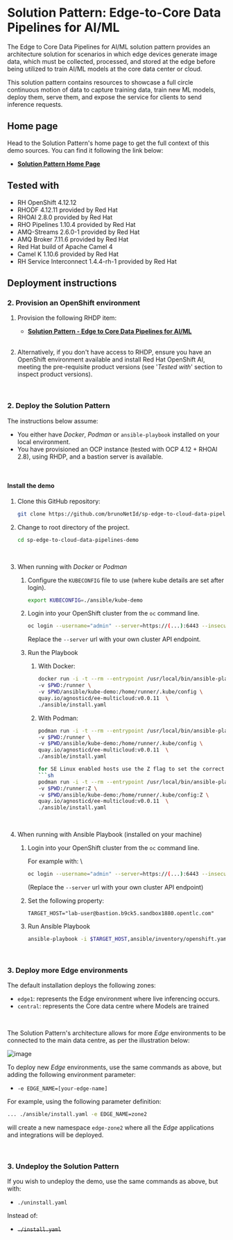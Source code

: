 # Solution Pattern: Edge-to-Core Data Pipelines for AI/ML

The Edge to Core Data Pipelines for AI/ML solution pattern provides an architecture solution for scenarios in which edge devices generate image data, which must be collected, processed, and stored at the edge before being utilized to train AI/ML models at the core data center or cloud.

This solution pattern contains resources to showcase a full circle continuous motion of data to capture training data, train new ML models, deploy them, serve them, and expose the service for clients to send inference requests.


## Home page

Head to the Solution Pattern's home page to get the full context of this demo sources. You can find it following the link below:

- [**Solution Pattern Home Page**](https://redhat-solution-patterns.github.io/solution-pattern-edge-to-cloud-pipelines/solution-pattern-edge-to-core-pipelines/index.html)


## Tested with

* RH OpenShift 4.12.12
* RHODF 4.12.11 provided by Red Hat
* RHOAI 2.8.0 provided by Red Hat
* RHO Pipelines 1.10.4 provided by Red Hat
* AMQ-Streams 2.6.0-1 provided by Red Hat
* AMQ Broker 7.11.6 provided by Red Hat
* Red Hat build of Apache Camel 4
* Camel K 1.10.6 provided by Red Hat
* RH Service Interconnect 1.4.4-rh-1 provided by Red Hat


## Deployment instructions

### 2. Provision an OpenShift environment

1. Provision the following RHDP item:
    * [**Solution Pattern - Edge to Core Data Pipelines for AI/ML**](https://demo.redhat.com/catalog?item=babylon-catalog-prod/community-content.com-edge-to-core.prod&utm_source=webapp&utm_medium=share-link)

   <br/>

1. Alternatively, if you don't have access to RHDP, ensure you have an OpenShift environment available and install Red Hat OpenShift AI, meeting the pre-requisite product versions (see '_Tested with_' section to inspect product versions).

<br/>

### 2. Deploy the Solution Pattern

The instructions below assume:
* You either have _Docker_, _Podman_ or `ansible-playbook` installed on your local environment.
* You have provisioned an OCP instance (tested with OCP 4.12 + RHOAI 2.8), using RHDP, and a bastion server is available.

<br/>


#### Install the demo

1. Clone this GitHub repository:

    ```sh
    git clone https://github.com/brunoNetId/sp-edge-to-cloud-data-pipelines-demo.git
    ```

1. Change to root directory of the project.

    ```sh
    cd sp-edge-to-cloud-data-pipelines-demo
    ```

    <br/>

1. When running with _Docker_ or _Podman_
    
    1. Configure the `KUBECONFIG` file to use (where kube details are set after login).

        ```sh
        export KUBECONFIG=./ansible/kube-demo
        ```

    1. Login into your OpenShift cluster from the `oc` command line.

        ```sh
        oc login --username="admin" --server=https://(...):6443 --insecure-skip-tls-verify=true
        ```

        Replace the `--server` url with your own cluster API endpoint.

    1. Run the Playbook

        1. With Docker:
        
            ```sh
            docker run -i -t --rm --entrypoint /usr/local/bin/ansible-playbook \
            -v $PWD:/runner \
            -v $PWD/ansible/kube-demo:/home/runner/.kube/config \
            quay.io/agnosticd/ee-multicloud:v0.0.11  \
            ./ansible/install.yaml
            ```
        
        1. With Podman:
        
            ```sh
            podman run -i -t --rm --entrypoint /usr/local/bin/ansible-playbook \
            -v $PWD:/runner \
            -v $PWD/ansible/kube-demo:/home/runner/.kube/config \
            quay.io/agnosticd/ee-multicloud:v0.0.11  \
            ./ansible/install.yaml

            for SE Linux enabled hosts use the Z flag to set the correct SELinux label on the bind mount: 
            ```sh
            podman run -i -t --rm --entrypoint /usr/local/bin/ansible-playbook \
            -v $PWD:/runner:Z \
            -v $PWD/ansible/kube-demo:/home/runner/.kube/config:Z \
            quay.io/agnosticd/ee-multicloud:v0.0.11  \
            ./ansible/install.yaml         

            ```
    <br/>

1. When running with Ansible Playbook (installed on your machine)

    1. Login into your OpenShift cluster from the `oc` command line.

        For example with: \
        ```sh
        oc login --username="admin" --server=https://(...):6443 --insecure-skip-tls-verify=true
        ```
        (Replace the `--server` url with your own cluster API endpoint)

    1. Set the following property:
        ```
        TARGET_HOST="lab-user@bastion.b9ck5.sandbox1880.opentlc.com"
        ```
    2. Run Ansible Playbook
        ```sh
        ansible-playbook -i $TARGET_HOST,ansible/inventory/openshift.yaml ./ansible/install.yaml
        ```

<br/>

### 3. Deploy more Edge environments

The default installation deploys the following zones:
 - `edge1`: represents the Edge environment where live inferencing occurs.
 - `central`: represents the Core data centre where Models are trained

<br>

The Solution Pattern's architecture allows for more _Edge_ environments to be connected to the main data centre, as per the illustration below:

![image](docs/images/01-full-architecture.png)

To deploy new _Edge_ environments, use the same commands as above, but adding the following environment parameter:
- `-e EDGE_NAME=[your-edge-name]`

For example, using the following parameter definition:
```sh no-copy
... ./ansible/install.yaml -e EDGE_NAME=zone2
```
will create a new namespace `edge-zone2` where all the _Edge_ applications and integrations will be deployed.

<br/>

### 3. Undeploy the Solution Pattern

If you wish to undeploy the demo, use the same commands as above, but with:
 - `./uninstall.yaml`

Instead of:
 - ~~`./install.yaml`~~
